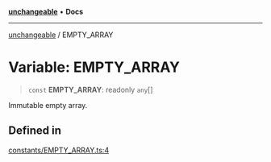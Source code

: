 [**unchangeable**](../README.md) • **Docs**

***

[unchangeable](../README.md) / EMPTY\_ARRAY

# Variable: EMPTY\_ARRAY

> `const` **EMPTY\_ARRAY**: readonly `any`[]

Immutable empty array.

## Defined in

[constants/EMPTY\_ARRAY.ts:4](https://github.com/nevoland/unchangeable/blob/73093ebfd96aa50f8db4971b57185ca41ac38a51/lib/constants/EMPTY_ARRAY.ts#L4)
